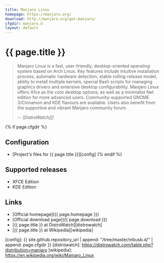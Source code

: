 ```yaml
---
title: Manjaro Linux
homepage: https://manjaro.org/
download: http://manjaro.org/get-manjaro/
cfgdir: manjaro.d
layout: default
---
```


# {{ page.title }}

> Manjaro Linux is a fast, user-friendly, desktop-oriented operating system
> based on Arch Linux. Key features include intuitive installation process,
> automatic hardware detection, stable rolling-release model, ability to install
> multiple kernels, special Bash scripts for managing graphics drivers and
> extensive desktop configurability. Manjaro Linux offers Xfce as the core
> desktop options, as well as a minimalist Net edition for more advanced users.
> Community-supported GNOME 3/Cinnamon and KDE flavours are available. Users
> also benefit from the supportive and vibrant Manjaro community forum.
>
> -- <cite markdown="1">[DistroWatch][]</cite>


{% if page.cfgdir %}
## Configuration

- [Project's files for {{ page.title }}][config]
{% endif %}


## Supported releases

- XFCE Edition
- KDE Edition


## Links

- [Official homepage]({{ page.homepage }})
- [Official download page]({{ page.download }})
- [{{ page.title }} at DistroWatch][distrowatch]
- [{{ page.title }} at Wikipedia][wikipedia]


[config]: {{ site.github.repository_url | append: "/tree/master/mbusb.d/" | append: page.cfgdir }}
[distrowatch]: https://distrowatch.com/table.php?distribution=manjaro
[wikipedia]: https://en.wikipedia.org/wiki/Manjaro_Linux
